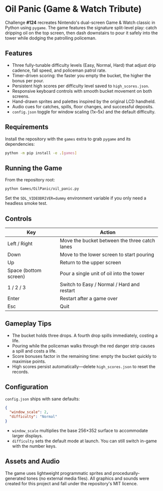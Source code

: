 # Oil Panic (Game & Watch Tribute)

Challenge **#124** recreates Nintendo's dual-screen Game & Watch classic in Python using `pygame`. The game features the
signature split-level play: catch dripping oil on the top screen, then dash downstairs to pour it safely into the tower while
dodging the patrolling policeman.

## Features

- Three fully-tunable difficulty levels (Easy, Normal, Hard) that adjust drip cadence, fall speed, and policeman patrol rate.
- Timer-driven scoring: the faster you empty the bucket, the higher the bonus per pour.
- Persistent high scores per difficulty level saved to `high_scores.json`.
- Responsive keyboard controls with smooth bucket movement on both screens.
- Hand-drawn sprites and palettes inspired by the original LCD handheld.
- Audio cues for catches, spills, floor changes, and successful deposits.
- `config.json` toggle for window scaling (1x–5x) and the default difficulty.

## Requirements

Install the repository with the `games` extra to grab `pygame` and its dependencies:

```bash
python -m pip install -e .[games]
```

## Running the Game

From the repository root:

```bash
python Games/OilPanic/oil_panic.py
```

Set the `SDL_VIDEODRIVER=dummy` environment variable if you only need a headless smoke test.

## Controls

| Key | Action |
| --- | ------ |
| Left / Right | Move the bucket between the three catch lanes |
| Down | Move to the lower screen to start pouring |
| Up | Return to the upper screen |
| Space (bottom screen) | Pour a single unit of oil into the tower |
| 1 / 2 / 3 | Switch to Easy / Normal / Hard and restart |
| Enter | Restart after a game over |
| Esc | Quit |

## Gameplay Tips

- The bucket holds three drops. A fourth drop spills immediately, costing a life.
- Pouring while the policeman walks through the red danger strip causes a spill and costs a life.
- Score bonuses factor in the remaining time: empty the bucket quickly to maximise points.
- High scores persist automatically—delete `high_scores.json` to reset the records.

## Configuration

`config.json` ships with sane defaults:

```json
{
  "window_scale": 2,
  "difficulty": "Normal"
}
```

- `window_scale` multiplies the base 256×352 surface to accommodate larger displays.
- `difficulty` sets the default mode at launch. You can still switch in-game with the number keys.

## Assets and Audio

The game uses lightweight programmatic sprites and procedurally-generated tones (no external media files). All graphics and
sounds were created for this project and fall under the repository's MIT licence.
